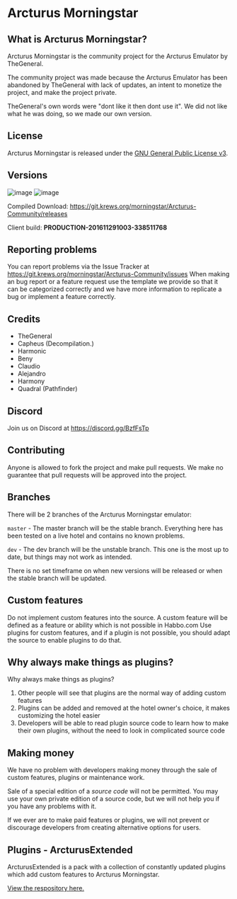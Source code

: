 # Arcturus Morningstar #

## What is Arcturus Morningstar? ##
Arcturus Morningstar is the community project for the Arcturus Emulator by TheGeneral.

The community project was made because the Arcturus Emulator has been abandoned by TheGeneral with lack of updates, an intent to monetize the project, and make the project private.

TheGeneral's own words were "dont like it then dont use it". We did not like what he was doing, so we made our own version.

## License ##
Arcturus Morningstar is released under the [GNU General Public License v3](https://www.gnu.org/licenses/gpl-3.0.txt).

## Versions ##
![image](https://img.shields.io/badge/VERSION-2.1.1-success.svg?style=for-the-badge&logo=appveyor)
![image](https://img.shields.io/badge/STATUS-STABLE-blue.svg?style=for-the-badge&logo=appveyor)

Compiled Download: https://git.krews.org/morningstar/Arcturus-Community/releases

Client build: **PRODUCTION-201611291003-338511768**

## Reporting problems ##
You can report problems via the Issue Tracker at https://git.krews.org/morningstar/Arcturus-Community/issues
When making an bug report or a feature request use the template we provide so that it can be categorized correctly and we have more information to replicate a bug or implement a feature correctly.

## Credits ##
- TheGeneral
- Capheus (Decompilation.)
- Harmonic
- Beny
- Claudio
- Alejandro
- Harmony
- Quadral (Pathfinder)

## Discord ##
Join us on Discord at https://discord.gg/BzfFsTp

## Contributing ##
Anyone is allowed to fork the project and make pull requests. We make no guarantee that pull requests will be approved into the project.

## Branches ##
There will be 2 branches of the Arcturus Morningstar emulator:

`master` - The master branch will be the stable branch. Everything here has been tested on a live hotel and contains no known problems.

`dev` - The dev branch will be the unstable branch. This one is the most up to date, but things may not work as intended.

There is no set timeframe on when new versions will be released or when the stable branch will be updated.

## Custom features ##
Do not implement custom features into the source.
A custom feature will be defined as a feature or ability which is not possible in Habbo.com
Use plugins for custom features, and if a plugin is not possible, you should adapt the source to enable plugins to do that.

## Why always make things as plugins? ##
Why always make things as plugins?
1. Other people will see that plugins are the normal way of adding custom features
2. Plugins can be added and removed at the hotel owner's choice, it makes customizing the hotel easier
3. Developers will be able to read plugin source code to learn how to make their own plugins, without the need to look in complicated source code

## Making money ##
We have no problem with developers making money through the sale of custom features, plugins or maintenance work.

Sale of a special edition of a *source code* will not be permitted. You may use your own private edition of a source code, but we will not help you if you have any problems with it.

If we ever are to make paid features or plugins, we will not prevent or discourage developers from creating alternative options for users.


## Plugins - ArcturusExtended ##
ArcturusExtended is a pack with a collection of constantly updated plugins which add custom features to Arcturus Morningstar.

[View the respository here.](https://git.krews.org/morningstar/arcturus-extended/)

